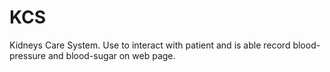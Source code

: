 # KCS
Kidneys Care System. Use to interact with patient and is able record blood-pressure and blood-sugar on web page.
